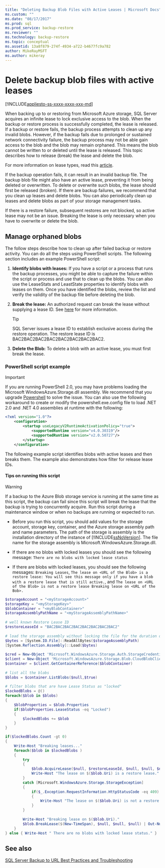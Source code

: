 ```yaml
---
title: "Deleting Backup Blob Files with Active Leases | Microsoft Docs"
ms.custom: ""
ms.date: "08/17/2017"
ms.prod: sql
ms.prod_service: backup-restore
ms.reviewer: ""
ms.technology: backup-restore
ms.topic: conceptual
ms.assetid: 13a8f879-274f-4934-a722-b4677fc9a782
author: MikeRayMSFT
ms.author: mikeray
---
```

# Delete backup blob files with active leases

[!INCLUDE[appliesto-ss-xxxx-xxxx-xxx-md](../../includes/appliesto-ss-xxxx-xxxx-xxx-md.md)]

When backing up to or restoring from Microsoft Azure storage, SQL Server acquires an infinite lease to lock exclusive access to the blob. When the backup or restore process is successfully completed, the lease is released. If a backup or restore fails, the backup process attempts to clean up any invalid blobs. However, if the backup fails due to prolonged or sustained network connectivity failure, the backup  process may not be able gain access to the blob and the blob may remain orphaned. This means the blob cannot be written to or deleted until the lease is released. This topic describes how to release (break) the lease and delete the blob.
  
For more information on lease types, read this [article](https://go.microsoft.com/fwlink/?LinkId=275664).  
  
If the backup operation fails, it can result in an invalid backup file. The backup blob file might also have an active lease, preventing it from being deleted or overwritten. To delete or overwrite such blobs, the lease should first be released (broken). If there are backup failures, we recommend that you clean up leases and delete blobs. You can also periodically clean up leases and delete blobs as part of your storage management tasks.  
  
If there is a restore failure, subsequent restores are not blocked, so active lease may not be an issue. Breaking the lease is only necessary when you have to overwrite or delete the blob.  
  
## Manage orphaned blobs

The follow steps describe how to clean up after failed backup or restore activity. You can do all the steps using PowerShell scripts. The following section includes an example PowerShell script:  
  
1. **Identify blobs with leases:** If you have a script or a process that runs the backup processes, you might be able to capture the failure within the script or process and use that to clean up the blobs.  You can also use the LeaseStats and LeastState properties to identify blobs with leases on them. Once you have identified the blobs, review the list and verify the validity of the backup file before deleting the blob.  
  
1. **Break the lease:** An authorized request can break the lease without supplying a lease ID. See [here](https://go.microsoft.com/fwlink/?LinkID=275664) for more information.  
  
    > [!TIP]  
    > SQL Server issues a lease ID to establish exclusive access during the restore operation. The restore lease ID is BAC2BAC2BAC2BAC2BAC2BAC2BAC2BAC2.  
  
1. **Delete the Blob:** To delete a blob with an active lease, you must first break the lease.  

###  <a name="Code_Example"></a> PowerShell script example  
  
> [!IMPORTANT]
> If you are running PowerShell 2.0, you may have problems loading the Microsoft WindowsAzure.Storage.dll assembly. We recommend that you upgrade [Powershell](https://docs.microsoft.com/powershell/) to solve the issue. You can also use the following workaround to create or modify the powershell.exe.config file to load .NET 2.0 and .NET 4.0 assemblies at runtime with the following:  
>
> ```xml
> <?xml version="1.0"?>
>     <configuration>
>         <startup useLegacyV2RuntimeActivationPolicy="true">
>             <supportedRuntime version="v4.0.30319"/>
>             <supportedRuntime version="v2.0.50727"/>
>         </startup>
>     </configuration>  
> ```  
  
 The following example script identifies blobs with active leases and then breaks them. The example also demonstrates how filter for release lease IDs.  
  
#### Tips on running this script
  
> [!WARNING]  
> If a backup to the Azure Blob storage service is running at the same time as this script, the backup can fail since this script will break the lease that the backup is trying to concurrently acquire. Run this script during a maintenance window or when no backups are running or expected to run.  
  
- Before you run this script, you should add values for the storage account, storage key, container, and the Azure storage assembly path and name parameters. The path of the storage is assembly is the installation directory of the instance of [!INCLUDE[ssNoVersion](../../includes/ssnoversion-md.md)]. The file name for the storage assembly is Microsoft.WindowsAzure.Storage.dll.
  
- If there are no blobs with locked leases you should see the following message: `There are no blobs with locked lease status`
  
- If there are blobs with locked leases, you should see the following messages: `Breaking Leases`, `The lease on <URL of the Blob> is a restore lease: You will see this message only if you have a blob with a restore lease that is still active.`, and `The lease on <URL of the Blob> is not a restore lease Breaking lease on <URL of the Bob>.`
  
```powershell
$storageAccount = "<myStorageAccount>"
$storageKey = "<myStorageKey>"
$blobContainer = "<myBlobContainer>"
$storageAssemblyPathName = "<myStorageAssemblyPathName>"
  
# well known Restore Lease ID  
$restoreLeaseId = "BAC2BAC2BAC2BAC2BAC2BAC2BAC2BAC2"  
  
# load the storage assembly without locking the file for the duration of the PowerShell session  
$bytes = [System.IO.File]::ReadAllBytes($storageAssemblyPath)  
[System.Reflection.Assembly]::Load($bytes)  
  
$cred = New-Object 'Microsoft.WindowsAzure.Storage.Auth.StorageCredentials' $storageAccount, $storageKey  
$client = New-Object 'Microsoft.WindowsAzure.Storage.Blob.CloudBlobClient' "https://$storageAccount.blob.core.windows.net", $cred  
$container = $client.GetContainerReference($blobContainer)  
  
# list all the blobs  
$blobs = $container.ListBlobs($null,$true)
  
# filter blobs that are have Lease Status as "locked"
$lockedBlobs = @()  
foreach($blob in $blobs)  
{  
    $blobProperties = $blob.Properties
    if($blobProperties.LeaseStatus -eq "Locked")  
    {  
        $lockedBlobs += $blob  
    }  
}  

if($lockedBlobs.Count -gt 0)  
{  
    Write-Host "Breaking leases..."
    foreach($blob in $lockedBlobs )
    {  
        try  
        {  
            $blob.AcquireLease($null, $restoreLeaseId, $null, $null, $null)  
            Write-Host "The lease on $($blob.Uri) is a restore lease."  
        }  
        catch [Microsoft.WindowsAzure.Storage.StorageException]  
        {  
            if($_.Exception.RequestInformation.HttpStatusCode -eq 409)  
            {  
                Write-Host "The lease on $($blob.Uri) is not a restore lease."  
            }  
        }  
  
        Write-Host "Breaking lease on $($blob.Uri)."  
        $blob.BreakLease($(New-TimeSpan), $null, $null, $null) | Out-Null  
    }  
} else { Write-Host " There are no blobs with locked lease status." }
```  
  
## See also

[SQL Server Backup to URL Best Practices and Troubleshooting](../../relational-databases/backup-restore/sql-server-backup-to-url-best-practices-and-troubleshooting.md)  

